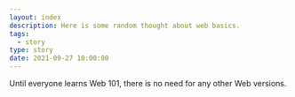 ```yaml
---
layout: index
description: Here is some random thought about web basics.
tags:
  - story
type: story
date: 2021-09-27 10:00:00
---
```


Until everyone learns Web 101, there is no need for any other Web versions.
